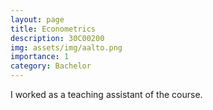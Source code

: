 ```yaml
---
layout: page
title: Econometrics
description: 30C00200
img: assets/img/aalto.png
importance: 1
category: Bachelor
---
```


I worked as a teaching assistant of the course.
